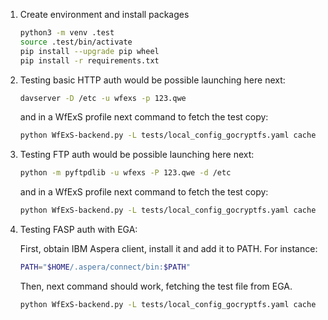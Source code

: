 1. Create environment and install packages

    ```bash
    python3 -m venv .test
    source .test/bin/activate
    pip install --upgrade pip wheel
    pip install -r requirements.txt
    ```

2. Testing basic HTTP auth would be possible launching here next:

    ```bash
    davserver -D /etc -u wfexs -p 123.qwe
    ```

    and in a WfExS profile next command to fetch the test copy:

    ```bash
    python WfExS-backend.py -L tests/local_config_gocryptfs.yaml cache fetch input http://127.0.0.1:8008/hosts fetchers-tests/tests.wfex.ctxt localtest
    ```

3. Testing FTP auth would be possible launching here next:

    ```bash
    python -m pyftpdlib -u wfexs -P 123.qwe -d /etc
    ```

    and in a WfExS profile next command to fetch the test copy:

    ```bash
    python WfExS-backend.py -L tests/local_config_gocryptfs.yaml cache fetch input ftp://127.0.0.1:2121/hosts fetchers-tests/tests.wfex.ctxt localtest
    ```

4. Testing FASP auth with EGA:

    First, obtain IBM Aspera client, install it and add it to PATH. For instance:

    ```bash
    PATH="$HOME/.aspera/connect/bin:$PATH"
    ```

    Then, next command should work, fetching the test file from EGA.

    ```bash
    python WfExS-backend.py -L tests/local_config_gocryptfs.yaml cache fetch input fasp://xfer.ega-archive.org/file fetchers-tests/tests.wfex.ctxt fasp-ega
    ```
